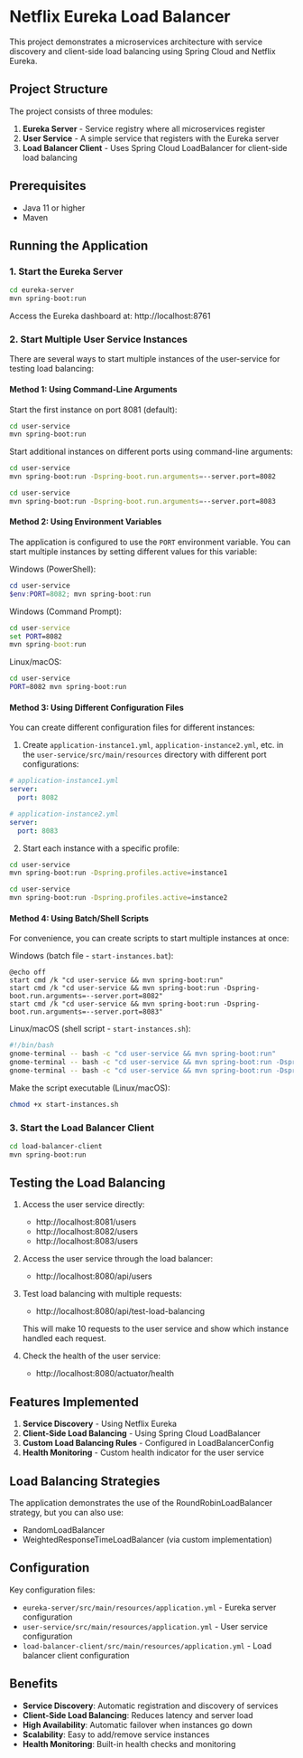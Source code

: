 # Netflix Eureka Load Balancer 

This project demonstrates a microservices architecture with service discovery and client-side load balancing using Spring Cloud and Netflix Eureka.

## Project Structure

The project consists of three modules:

1. **Eureka Server** - Service registry where all microservices register
2. **User Service** - A simple service that registers with the Eureka server
3. **Load Balancer Client** - Uses Spring Cloud LoadBalancer for client-side load balancing

## Prerequisites

- Java 11 or higher
- Maven

## Running the Application

### 1. Start the Eureka Server

```bash
cd eureka-server
mvn spring-boot:run
```

Access the Eureka dashboard at: http://localhost:8761

### 2. Start Multiple User Service Instances

There are several ways to start multiple instances of the user-service for testing load balancing:

#### Method 1: Using Command-Line Arguments

Start the first instance on port 8081 (default):
```bash
cd user-service
mvn spring-boot:run
```

Start additional instances on different ports using command-line arguments:
```bash
cd user-service
mvn spring-boot:run -Dspring-boot.run.arguments=--server.port=8082
```

```bash
cd user-service
mvn spring-boot:run -Dspring-boot.run.arguments=--server.port=8083
```

#### Method 2: Using Environment Variables

The application is configured to use the `PORT` environment variable. You can start multiple instances by setting different values for this variable:

Windows (PowerShell):
```powershell
cd user-service
$env:PORT=8082; mvn spring-boot:run
```

Windows (Command Prompt):
```cmd
cd user-service
set PORT=8082
mvn spring-boot:run
```

Linux/macOS:
```bash
cd user-service
PORT=8082 mvn spring-boot:run
```

#### Method 3: Using Different Configuration Files

You can create different configuration files for different instances:

1. Create `application-instance1.yml`, `application-instance2.yml`, etc. in the `user-service/src/main/resources` directory with different port configurations:

```yaml
# application-instance1.yml
server:
  port: 8082
```

```yaml
# application-instance2.yml
server:
  port: 8083
```

2. Start each instance with a specific profile:

```bash
cd user-service
mvn spring-boot:run -Dspring.profiles.active=instance1
```

```bash
cd user-service
mvn spring-boot:run -Dspring.profiles.active=instance2
```

#### Method 4: Using Batch/Shell Scripts

For convenience, you can create scripts to start multiple instances at once:

Windows (batch file - `start-instances.bat`):
```batch
@echo off
start cmd /k "cd user-service && mvn spring-boot:run"
start cmd /k "cd user-service && mvn spring-boot:run -Dspring-boot.run.arguments=--server.port=8082"
start cmd /k "cd user-service && mvn spring-boot:run -Dspring-boot.run.arguments=--server.port=8083"
```

Linux/macOS (shell script - `start-instances.sh`):
```bash
#!/bin/bash
gnome-terminal -- bash -c "cd user-service && mvn spring-boot:run"
gnome-terminal -- bash -c "cd user-service && mvn spring-boot:run -Dspring-boot.run.arguments=--server.port=8082"
gnome-terminal -- bash -c "cd user-service && mvn spring-boot:run -Dspring-boot.run.arguments=--server.port=8083"
```

Make the script executable (Linux/macOS):
```bash
chmod +x start-instances.sh
```

### 3. Start the Load Balancer Client

```bash
cd load-balancer-client
mvn spring-boot:run
```

## Testing the Load Balancing

1. Access the user service directly:
   - http://localhost:8081/users
   - http://localhost:8082/users
   - http://localhost:8083/users

2. Access the user service through the load balancer:
   - http://localhost:8080/api/users

3. Test load balancing with multiple requests:
   - http://localhost:8080/api/test-load-balancing

   This will make 10 requests to the user service and show which instance handled each request.

4. Check the health of the user service:
   - http://localhost:8080/actuator/health

## Features Implemented

1. **Service Discovery** - Using Netflix Eureka
2. **Client-Side Load Balancing** - Using Spring Cloud LoadBalancer
3. **Custom Load Balancing Rules** - Configured in LoadBalancerConfig
4. **Health Monitoring** - Custom health indicator for the user service

## Load Balancing Strategies

The application demonstrates the use of the RoundRobinLoadBalancer strategy, but you can also use:
- RandomLoadBalancer
- WeightedResponseTimeLoadBalancer (via custom implementation)

## Configuration

Key configuration files:
- `eureka-server/src/main/resources/application.yml` - Eureka server configuration
- `user-service/src/main/resources/application.yml` - User service configuration
- `load-balancer-client/src/main/resources/application.yml` - Load balancer client configuration

## Benefits

- **Service Discovery**: Automatic registration and discovery of services
- **Client-Side Load Balancing**: Reduces latency and server load
- **High Availability**: Automatic failover when instances go down
- **Scalability**: Easy to add/remove service instances
- **Health Monitoring**: Built-in health checks and monitoring
